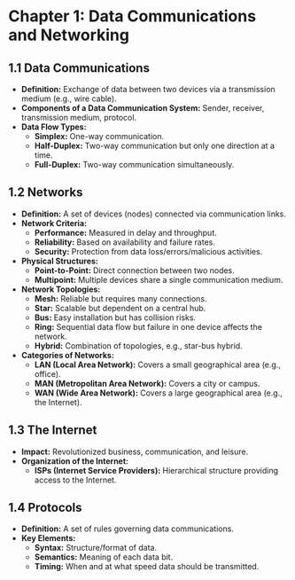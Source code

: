 # **Chapter 1: Data Communications and Networking**

## **1.1 Data Communications**
- **Definition:** Exchange of data between two devices via a transmission medium (e.g., wire cable).
- **Components of a Data Communication System:** Sender, receiver, transmission medium, protocol.
- **Data Flow Types:**  
  - **Simplex:** One-way communication.  
  - **Half-Duplex:** Two-way communication but only one direction at a time.  
  - **Full-Duplex:** Two-way communication simultaneously.  

## **1.2 Networks**
- **Definition:** A set of devices (nodes) connected via communication links.
- **Network Criteria:**  
  - **Performance:** Measured in delay and throughput.  
  - **Reliability:** Based on availability and failure rates.  
  - **Security:** Protection from data loss/errors/malicious activities.  
- **Physical Structures:**  
  - **Point-to-Point:** Direct connection between two nodes.  
  - **Multipoint:** Multiple devices share a single communication medium.  
- **Network Topologies:**  
  - **Mesh:** Reliable but requires many connections.  
  - **Star:** Scalable but dependent on a central hub.  
  - **Bus:** Easy installation but has collision risks.  
  - **Ring:** Sequential data flow but failure in one device affects the network.  
  - **Hybrid:** Combination of topologies, e.g., star-bus hybrid.  
- **Categories of Networks:**  
  - **LAN (Local Area Network):** Covers a small geographical area (e.g., office).  
  - **MAN (Metropolitan Area Network):** Covers a city or campus.  
  - **WAN (Wide Area Network):** Covers a large geographical area (e.g., the Internet).  

## **1.3 The Internet**
- **Impact:** Revolutionized business, communication, and leisure.  
- **Organization of the Internet:**  
  - **ISPs (Internet Service Providers):** Hierarchical structure providing access to the Internet.  

## **1.4 Protocols**
- **Definition:** A set of rules governing data communications.  
- **Key Elements:**  
  - **Syntax:** Structure/format of data.  
  - **Semantics:** Meaning of each data bit.  
  - **Timing:** When and at what speed data should be transmitted.  
